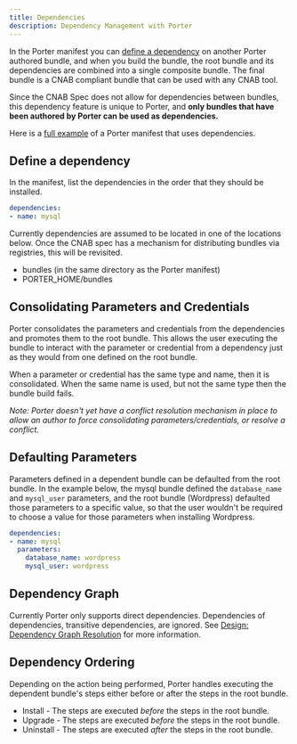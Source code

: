```yaml
---
title: Dependencies
description: Dependency Management with Porter
---
```


In the Porter manifest you can [define a dependency](#define-a-dependency) on another 
Porter authored bundle, and when you build the bundle, the root bundle and its dependencies 
are combined into a single composite bundle. The final bundle is a CNAB compliant bundle
that can be used with any CNAB tool.

Since the CNAB Spec does not allow for dependencies between bundles, this dependency feature
is unique to Porter, and **only bundles that have been authored by Porter can be used as dependencies.**

Here is a [full example][example] of a Porter manifest that uses dependencies.

## Define a dependency

In the manifest, list the dependencies in the order that they should be
installed.

```yaml
dependencies:
- name: mysql
```

Currently dependencies are assumed to be located in one of the locations below.
Once the CNAB spec has a mechanism for distributing bundles via registries, this
will be revisited.

* bundles (in the same directory as the Porter manifest)
* PORTER_HOME/bundles


## Consolidating Parameters and Credentials

Porter consolidates the parameters and credentials from the dependencies and
promotes them to the root bundle. This allows the user executing the bundle to
interact with the parameter or credential from a dependency just as they would
from one defined on the root bundle.

When a parameter or credential has the same type and name, then it is
consolidated. When the same name is used, but not the same type then the bundle
build fails.

_Note: Porter doesn't yet have a conflict resolution mechanism in place to
allow an author to force consolidating parameters/credentials, or resolve a
conflict._

## Defaulting Parameters

Parameters defined in a dependent bundle can be defaulted from the root bundle.
In the example below, the mysql bundle defined the `database_name` and
`mysql_user` parameters, and the root bundle (Wordpress) defaulted those parameters
to a specific value, so that the user wouldn't be required to choose a value for
those parameters when installing Wordpress.

```yaml
dependencies:
- name: mysql
  parameters:
    database_name: wordpress
    mysql_user: wordpress
```

## Dependency Graph

Currently Porter only supports direct dependencies. Dependencies of dependencies, 
transitive dependencies, are ignored. See [Design: Dependency Graph Resolution](https://github.com/deislabs/porter/issues/69) for more information.

## Dependency Ordering

Depending on the action being performed, Porter handles executing the dependent bundle's
steps either before or after the steps in the root bundle.

* Install - The steps are executed _before_ the steps in the root bundle.
* Upgrade - The steps are executed _before_ the steps in the root bundle.
* Uninstall - The steps are executed _after_ the steps in the root bundle.

[example]: https://github.com/deislabs/porter/blob/master/build/testdata/bundles/wordpress/porter.yaml